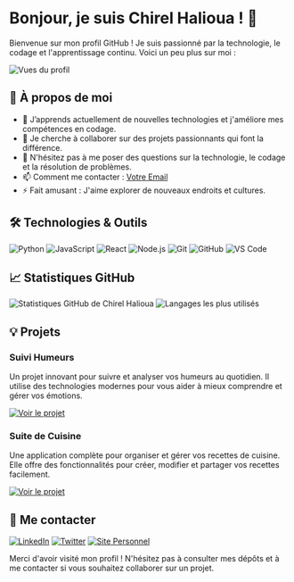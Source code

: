 # Bonjour, je suis Chirel Halioua ! 👋

Bienvenue sur mon profil GitHub ! Je suis passionné par la technologie, le codage et l'apprentissage continu. Voici un peu plus sur moi :

![Vues du profil](https://komarev.com/ghpvc/?username=chirelhalioua&color=blue)

## 🚀 À propos de moi

- 🌱 J’apprends actuellement de nouvelles technologies et j'améliore mes compétences en codage.
- 👯 Je cherche à collaborer sur des projets passionnants qui font la différence.
- 💬 N'hésitez pas à me poser des questions sur la technologie, le codage et la résolution de problèmes.
- 📫 Comment me contacter : [Votre Email](mailto:your.email@example.com)
- ⚡ Fait amusant : J'aime explorer de nouveaux endroits et cultures.

## 🛠️ Technologies & Outils

![Python](https://img.shields.io/badge/-Python-8B4513?style=flat&logo=python) <!-- Couleur : #8B4513 -->
![JavaScript](https://img.shields.io/badge/-JavaScript-FFB6C1?style=flat&logo=javascript) <!-- Couleur : #FFB6C1 -->
![React](https://img.shields.io/badge/-React-FF69B4?style=flat&logo=react) <!-- Couleur : #FF69B4 -->
![Node.js](https://img.shields.io/badge/-Node.js-8B4513?style=flat&logo=node.js) <!-- Couleur : #8B4513 -->
![Git](https://img.shields.io/badge/-Git-FFB6C1?style=flat&logo=git) <!-- Couleur : #FFB6C1 -->
![GitHub](https://img.shields.io/badge/-GitHub-FF69B4?style=flat&logo=github) <!-- Couleur : #FF69B4 -->
![VS Code](https://img.shields.io/badge/-VS%20Code-8B4513?style=flat&logo=visual-studio-code) <!-- Couleur : #8B4513 -->

## 📈 Statistiques GitHub

![Statistiques GitHub de Chirel Halioua](https://github-readme-stats.vercel.app/api?username=chirelhalioua&show_icons=true&theme=radical)
![Langages les plus utilisés](https://github-readme-stats.vercel.app/api/top-langs/?username=chirelhalioua&layout=compact&theme=radical)

## 💡 Projets

### Suivi Humeurs

Un projet innovant pour suivre et analyser vos humeurs au quotidien. Il utilise des technologies modernes pour vous aider à mieux comprendre et gérer vos émotions.

[![Voir le projet](https://img.shields.io/badge/-Voir%20le%20projet-FF69B4?style=flat&logo=github)](https://github.com/chirelhalioua/suivi-humeurs) <!-- Couleur : #FF69B4 -->

### Suite de Cuisine

Une application complète pour organiser et gérer vos recettes de cuisine. Elle offre des fonctionnalités pour créer, modifier et partager vos recettes facilement.

[![Voir le projet](https://img.shields.io/badge/-Voir%20le%20projet-FF69B4?style=flat&logo=github)](https://github.com/chirelhalioua/suite-de-cuisine) <!-- Couleur : #FF69B4 -->


## 🔗 Me contacter

[![LinkedIn](https://img.shields.io/badge/-LinkedIn-8B4513?style=flat&logo=linkedin)](https://www.linkedin.com/in/yourprofile) <!-- Couleur : #8B4513 -->
[![Twitter](https://img.shields.io/badge/-Twitter-FFB6C1?style=flat&logo=twitter)](https://twitter.com/yourprofile) <!-- Couleur : #FFB6C1 -->
[![Site Personnel](https://img.shields.io/badge/-Site%20Personnel-FF69B4?style=flat&logo=google-chrome)](https://yourwebsite.com) <!-- Couleur : #FF69B4 -->

Merci d'avoir visité mon profil ! N'hésitez pas à consulter mes dépôts et à me contacter si vous souhaitez collaborer sur un projet.
